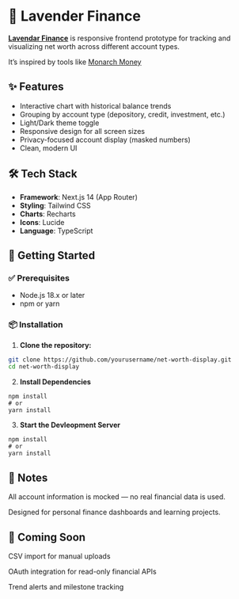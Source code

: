 # 💼 Lavender Finance

**[Lavendar Finance](https://lavender-finance.vercel.app/)** is responsive frontend prototype for tracking and visualizing net worth across different account types. 

It’s inspired by tools like [Monarch Money](https://www.monarchmoney.com/)


## ✨ Features

- Interactive chart with historical balance trends  
- Grouping by account type (depository, credit, investment, etc.)  
- Light/Dark theme toggle  
- Responsive design for all screen sizes  
- Privacy-focused account display (masked numbers)  
- Clean, modern UI  



## 🛠 Tech Stack

- **Framework**: Next.js 14 (App Router)  
- **Styling**: Tailwind CSS  
- **Charts**: Recharts  
- **Icons**: Lucide  
- **Language**: TypeScript  



## 🚀 Getting Started

### ✅ Prerequisites

- Node.js 18.x or later  
- npm or yarn  



### 📦 Installation

1. **Clone the repository:**

```bash
git clone https://github.com/yourusername/net-worth-display.git
cd net-worth-display
```

2. **Install Dependencies**

```
npm install
# or
yarn install
```

3. **Start the Devleopment Server**

```
npm install
# or
yarn install
```



## 📌 Notes
All account information is mocked — no real financial data is used.

Designed for personal finance dashboards and learning projects.


## 🧪 Coming Soon
CSV import for manual uploads

OAuth integration for read-only financial APIs

Trend alerts and milestone tracking
